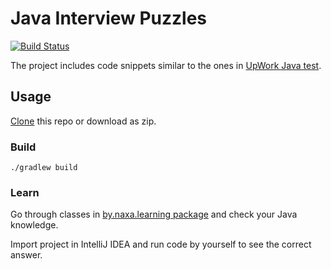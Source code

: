# Java Interview Puzzles

[![Build Status](https://travis-ci.com/naXa777/java-interview-puzzles.svg?branch=master&style=flat)](https://travis-ci.com/naXa777/java-interview-puzzles)

The project includes code snippets similar to the ones in [UpWork Java test](https://www.upwork.com/ab/tests/test/980).

## Usage

[Clone](https://help.github.com/articles/cloning-a-repository/) this repo or download as zip.

### Build

```shell
./gradlew build
```

### Learn

Go through classes in [by.naxa.learning package](/src/main/java/by/naxa/learning) and check your Java knowledge.

Import project in IntelliJ IDEA and run code by yourself to see the correct answer. 
